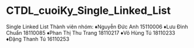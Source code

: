 # CTDL_cuoiKy_Single_Linked_List
Single Linked List
Thành viên nhóm:
♦Nguyễn Đức Anh       15110006
♦Lưu Đình Chuẩn       18110085
♦Phan Thị Thu Trang   18110217
♦Võ Hùng Tú           18110233
♦Đặng Thanh Tú        16110253
